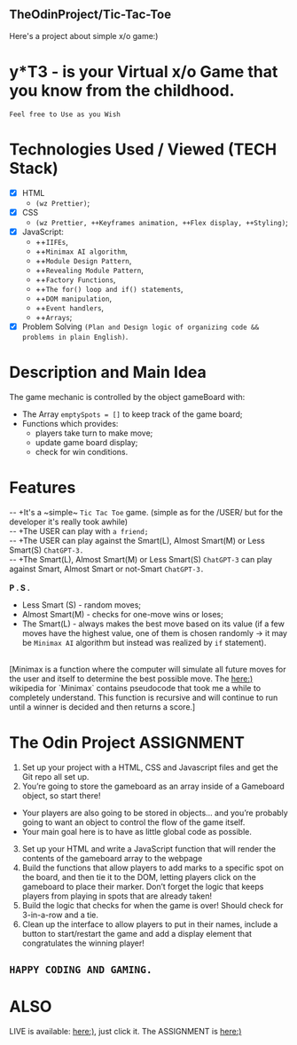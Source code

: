 ## TheOdinProject/Tic-Tac-Toe

Here's a project about simple x/o game:)<br>
# <b>y*T3</b> - is your Virtual x/o Game that you know from the childhood.<br>
`Feel free to Use as you Wish`

# Technologies Used / Viewed (TECH Stack)

- [x] HTML 
  - `(wz Prettier)`;
- [x] CSS 
  - `(wz Prettier, ++Keyframes animation, ++Flex display, ++Styling)`;
- [x] JavaScript:
  - ++`IIFEs`, 
  - ++`Minimax AI algorithm`,
  - ++`Module Design Pattern`,
  - ++`Revealing Module Pattern`, 
  - ++`Factory Functions`, 
  - ++`The for() loop and if() statements`, 
  - ++`DOM manipulation`, 
  - ++`Event handlers`, 
  - ++`Arrays`;
- [x] Problem Solving `(Plan and Design logic of organizing code && problems in plain English)`.

# Description and Main Idea
The game mechanic is controlled by the object gameBoard with: 
- The Array `emptySpots = []` to keep track of the game board;
- Functions which provides:
  - players take turn to make move;
  - update game board display;
  - check for win conditions.

#  Features
-- +It's a ~simple~ `Tic Tac Toe` game. (simple as for the /USER/ but for the developer it's really took awhile)<br>
-- +The USER can play with `a friend;`<br>
-- +The USER can play against the Smart(L), Almost Smart(M) or Less Smart(S) `ChatGPT-3.`<br>
-- +The Smart(L), Almost Smart(M) or Less Smart(S) `ChatGPT-3` can play against Smart, Almost Smart or not-Smart `ChatGPT-3.`<br>
<br>
<b>P . S .</b><br>

- Less Smart (S) - random moves;
- Almost Smart(M) - checks for one-move wins or loses;
- The Smart(L) - always makes the best move based on its value (if a few moves have the highest value, one of them is chosen randomly -> it may be `Minimax AI` algorithm but instead was realized by `if` statement).<br>
<br>
[Minimax is a function where the computer will simulate all future moves for the user and itself to determine the best possible move. The <a href="https://en.wikipedia.org/wiki/Minimax">here:)</a> wikipedia for `Minimax` contains pseudocode that took me a while to completely understand. This function is recursive and will continue to run until a winner is decided and then returns a score.]


# The Odin Project ASSIGNMENT

1. Set up your project with a HTML, CSS and Javascript files and get the Git repo all set up.
2. You’re going to store the gameboard as an array inside of a Gameboard object, so start there! 
- Your players are also going to be stored in objects… and you’re probably going to want an object to control the flow of the game itself.
- Your main goal here is to have as little global code as possible.
3. Set up your HTML and write a JavaScript function that will render the contents of the gameboard array to the webpage
4. Build the functions that allow players to add marks to a specific spot on the board, and then tie it to the DOM, letting players click on the gameboard to place their marker. Don’t forget the logic that keeps players from playing in spots that are already taken!
5. Build the logic that checks for when the game is over! Should check for 3-in-a-row and a tie.
6. Clean up the interface to allow players to put in their names, include a button to start/restart the game and add a display element that congratulates the winning player!

## `HAPPY CODING AND GAMING.`


# ALSO 

LIVE is available: <a href="">here:)</a>, just click it.
The ASSIGNMENT is <a href="https://www.theodinproject.com/paths/full-stack-javascript/courses/javascript/lessons/tic-tac-toe">here:)</a>